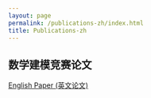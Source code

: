 ```yaml
---
layout: page
permalink: /publications-zh/index.html
title: Publications-zh
---
```


## 数学建模竞赛论文

  

[English Paper (英文论文)](https://caihanlin.com/publications/)
